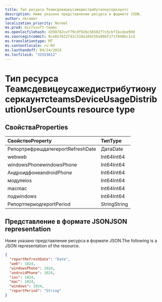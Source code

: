 ```yaml
---
title: Тип ресурса Теамсдевицеусажедистрибутионусеркаунтс
description: Ниже указано представление ресурса в формате JSON.
author: nkramer
localization_priority: Normal
ms.prod: microsoft-teams
ms.openlocfilehash: d398782cef79cdf92bc56502f7c6cbf1bcdee99d
ms.sourcegitcommit: 0ce657622f42c510a104156a96bf1f1f040bc1cd
ms.translationtype: MT
ms.contentlocale: ru-RU
ms.lasthandoff: 04/24/2019
ms.locfileid: "32553612"
---
```

# <a name="teamsdeviceusagedistributionusercounts-resource-type"></a><span data-ttu-id="18587-103">Тип ресурса Теамсдевицеусажедистрибутионусеркаунтс</span><span class="sxs-lookup"><span data-stu-id="18587-103">teamsDeviceUsageDistributionUserCounts resource type</span></span>

## <a name="properties"></a><span data-ttu-id="18587-104">Свойства</span><span class="sxs-lookup"><span data-stu-id="18587-104">Properties</span></span>

| <span data-ttu-id="18587-105">Свойство</span><span class="sxs-lookup"><span data-stu-id="18587-105">Property</span></span>          | <span data-ttu-id="18587-106">Тип</span><span class="sxs-lookup"><span data-stu-id="18587-106">Type</span></span>   |
| :---------------- | :----- |
| <span data-ttu-id="18587-107">Репортрефрешдате</span><span class="sxs-lookup"><span data-stu-id="18587-107">reportRefreshDate</span></span> | <span data-ttu-id="18587-108">Дата</span><span class="sxs-lookup"><span data-stu-id="18587-108">Date</span></span>   |
| <span data-ttu-id="18587-109">web</span><span class="sxs-lookup"><span data-stu-id="18587-109">web</span></span>               | <span data-ttu-id="18587-110">Int64</span><span class="sxs-lookup"><span data-stu-id="18587-110">Int64</span></span>  |
| <span data-ttu-id="18587-111">windowsPhone</span><span class="sxs-lookup"><span data-stu-id="18587-111">windowsPhone</span></span>      | <span data-ttu-id="18587-112">Int64</span><span class="sxs-lookup"><span data-stu-id="18587-112">Int64</span></span>  |
| <span data-ttu-id="18587-113">Андроидфоне</span><span class="sxs-lookup"><span data-stu-id="18587-113">androidPhone</span></span>      | <span data-ttu-id="18587-114">Int64</span><span class="sxs-lookup"><span data-stu-id="18587-114">Int64</span></span>  |
| <span data-ttu-id="18587-115">модуле</span><span class="sxs-lookup"><span data-stu-id="18587-115">ios</span></span>               | <span data-ttu-id="18587-116">Int64</span><span class="sxs-lookup"><span data-stu-id="18587-116">Int64</span></span>  |
| <span data-ttu-id="18587-117">mac</span><span class="sxs-lookup"><span data-stu-id="18587-117">mac</span></span>               | <span data-ttu-id="18587-118">Int64</span><span class="sxs-lookup"><span data-stu-id="18587-118">Int64</span></span>  |
| <span data-ttu-id="18587-119">под</span><span class="sxs-lookup"><span data-stu-id="18587-119">windows</span></span>           | <span data-ttu-id="18587-120">Int64</span><span class="sxs-lookup"><span data-stu-id="18587-120">Int64</span></span>  |
| <span data-ttu-id="18587-121">Репортпериод</span><span class="sxs-lookup"><span data-stu-id="18587-121">reportPeriod</span></span>      | <span data-ttu-id="18587-122">String</span><span class="sxs-lookup"><span data-stu-id="18587-122">String</span></span> |

## <a name="json-representation"></a><span data-ttu-id="18587-123">Представление в формате JSON</span><span class="sxs-lookup"><span data-stu-id="18587-123">JSON representation</span></span>

<span data-ttu-id="18587-124">Ниже указано представление ресурса в формате JSON.</span><span class="sxs-lookup"><span data-stu-id="18587-124">The following is a JSON representation of the resource.</span></span>

<!-- {
  "blockType": "resource",
  "@odata.type": "microsoft.graph.teamsDeviceUsageDistributionUserCounts"
} -->

```json
{
  "reportRefreshDate": "Date", 
  "web": 1024, 
  "windowsPhone": 1024, 
  "androidPhone": 1024, 
  "ios": 1024, 
  "mac": 1024, 
  "windows": 1024, 
  "reportPeriod": "String"
}
```
